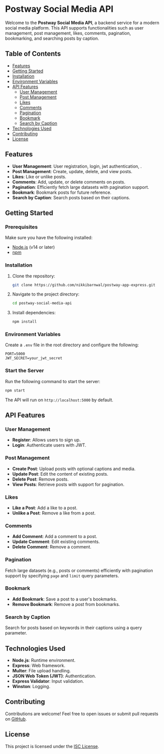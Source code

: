 # Postway Social Media API

Welcome to the **Postway Social Media API**, a backend service for a modern social media platform. This API supports functionalities such as user management, post management, likes, comments, pagination, bookmarking, and searching posts by caption.

## Table of Contents
- [Features](#features)
- [Getting Started](#getting-started)
- [Installation](#installation)
- [Environment Variables](#environment-variables)
- [API Features](#api-features)
  - [User Management](#user-management)
  - [Post Management](#post-management)
  - [Likes](#likes)
  - [Comments](#comments)
  - [Pagination](#pagination)
  - [Bookmark](#bookmark)
  - [Search by Caption](#search-by-caption)
- [Technologies Used](#technologies-used)
- [Contributing](#contributing)
- [License](#license)

## Features
- **User Management**: User registration, login, jwt authentication, .
- **Post Management**: Create, update, delete, and view posts.
- **Likes**: Like or unlike posts.
- **Comments**: Add, update, or delete comments on posts.
- **Pagination**: Efficiently fetch large datasets with pagination support.
- **Bookmark**: Bookmark posts for future reference.
- **Search by Caption**: Search posts based on their captions.

## Getting Started

### Prerequisites
Make sure you have the following installed:
- [Node.js](https://nodejs.org/) (v14 or later)
- [npm](https://www.npmjs.com/)

### Installation
1. Clone the repository:
   ```bash
   git clone https://github.com/nikkibarnwal/postway-app-express.git
   ```
2. Navigate to the project directory:
   ```bash
   cd postway-social-media-api
   ```
3. Install dependencies:
   ```bash
   npm install
   ```

### Environment Variables
Create a `.env` file in the root directory and configure the following:
```env
PORT=5000
JWT_SECRET=your_jwt_secret
```

### Start the Server
Run the following command to start the server:
```bash
npm start
```
The API will run on `http://localhost:5000` by default.

## API Features

### User Management
- **Register**: Allows users to sign up.
- **Login**: Authenticate users with JWT.

### Post Management
- **Create Post**: Upload posts with optional captions and media.
- **Update Post**: Edit the content of existing posts.
- **Delete Post**: Remove posts.
- **View Posts**: Retrieve posts with support for pagination.

### Likes
- **Like a Post**: Add a like to a post.
- **Unlike a Post**: Remove a like from a post.

### Comments
- **Add Comment**: Add a comment to a post.
- **Update Comment**: Edit existing comments.
- **Delete Comment**: Remove a comment.

### Pagination
Fetch large datasets (e.g., posts or comments) efficiently with pagination support by specifying `page` and `limit` query parameters.

### Bookmark
- **Add Bookmark**: Save a post to a user's bookmarks.
- **Remove Bookmark**: Remove a post from bookmarks.

### Search by Caption
Search for posts based on keywords in their captions using a query parameter.

## Technologies Used
- **Node.js**: Runtime environment.
- **Express**: Web framework.
- **Multer**: File upload handling.
- **JSON Web Token (JWT)**: Authentication.
- **Express Validator**: Input validation.
- **Winston**: Logging.

## Contributing
Contributions are welcome! Feel free to open issues or submit pull requests on [GitHub](https://github.com/nikkibarnwal/postway-app-express.git).

## License
This project is licensed under the [ISC License](https://opensource.org/licenses/ISC).

